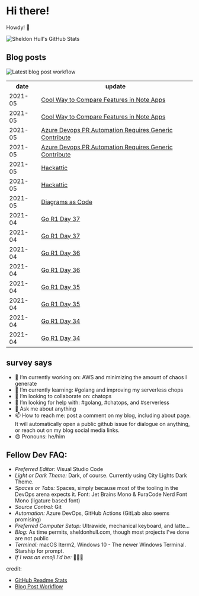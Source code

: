 # Hi there! 

Howdy! 👋 

![Sheldon Hull's GitHub Stats](https://github-readme-stats.vercel.app/api?username=sheldonhull&theme=tokyonight&count_private=true&show_icons=true)

## Blog posts

![Latest blog post workflow](https://github.com/sheldonhull/sheldonhull/workflows/Latest%20blog%20post%20workflow/badge.svg)
<table style="width:100%">
  <tr>
    <th>date</th>
    <th>update</th>
  </tr>
<!-- BLOG-POST-LIST:START -->
<tr><td>2021-05</td><td><a href="https://www.sheldonhull.com/microblog/cool-way-to-compare-features-in-note-apps/">Cool Way to Compare Features in Note Apps</a></td></tr>
<tr><td>2021-05</td><td><a href="https://www.sheldonhull.com/microblog/cool-way-to-compare-features-in-note-apps/">Cool Way to Compare Features in Note Apps</a></td></tr>
<tr><td>2021-05</td><td><a href="https://www.sheldonhull.com/microblog/azure-devops-pr-automation-requires-generic-contribute/">Azure Devops PR Automation Requires Generic Contribute</a></td></tr>
<tr><td>2021-05</td><td><a href="https://www.sheldonhull.com/microblog/azure-devops-pr-automation-requires-generic-contribute/">Azure Devops PR Automation Requires Generic Contribute</a></td></tr>
<tr><td>2021-05</td><td><a href="https://www.sheldonhull.com/microblog/hackattic/">Hackattic</a></td></tr>
<tr><td>2021-05</td><td><a href="https://www.sheldonhull.com/microblog/hackattic/">Hackattic</a></td></tr>
<tr><td>2021-05</td><td><a href="https://www.sheldonhull.com/blog/diagrams-as-code/">Diagrams as Code</a></td></tr>
<tr><td>2021-04</td><td><a href="https://www.sheldonhull.com/microblog/go-r1-day-37/">Go R1 Day 37</a></td></tr>
<tr><td>2021-04</td><td><a href="https://www.sheldonhull.com/microblog/go-r1-day-37/">Go R1 Day 37</a></td></tr>
<tr><td>2021-04</td><td><a href="https://www.sheldonhull.com/microblog/go-r1-day-36/">Go R1 Day 36</a></td></tr>
<tr><td>2021-04</td><td><a href="https://www.sheldonhull.com/microblog/go-r1-day-36/">Go R1 Day 36</a></td></tr>
<tr><td>2021-04</td><td><a href="https://www.sheldonhull.com/microblog/go-r1-day-35/">Go R1 Day 35</a></td></tr>
<tr><td>2021-04</td><td><a href="https://www.sheldonhull.com/microblog/go-r1-day-35/">Go R1 Day 35</a></td></tr>
<tr><td>2021-04</td><td><a href="https://www.sheldonhull.com/microblog/go-r1-day-34/">Go R1 Day 34</a></td></tr>
<tr><td>2021-04</td><td><a href="https://www.sheldonhull.com/microblog/go-r1-day-34/">Go R1 Day 34</a></td></tr>

<!-- BLOG-POST-LIST:END -->
</table>

## survey says 

- 🔭  I’m currently working on: AWS and minimizing the amount of chaos I generate
- 🌱  I’m currently learning: #golang and improving my serverless chops
- 👯  I’m looking to collaborate on: chatops
- 🤔  I’m looking for help with: #golang, #chatops, and #serverless
- 💬  Ask me about anything
- 📫  How to reach me: post a comment on my blog, including about page. It will automatically open a public github issue for dialogue on anything, or reach out on my blog social media links.
- 😄  Pronouns: he/him


## Fellow Dev FAQ:

- _Preferred Editor:_ Visual Studio Code
- _Light or Dark Theme:_ Dark, of course. Currently using City Lights Dark Theme.
- _Spaces or Tabs:_ Spaces, simply because most of the tooling in the DevOps arena expects it. Font: Jet Brains Mono & FuraCode Nerd Font Mono (ligature based font)
- _Source Control:_ Git
- _Automation:_ Azure DevOps, GitHub Actions (GitLab also seems promising)
- _Preferred Computer Setup:_ Ultrawide, mechanical keyboard, and latte...
- _Blog:_ As time permits, sheldonhull.com, though most projects I've done are not public 
- _Terminal:_ macOS Iterm2, Windows 10 - The newer Windows Terminal. Starship for prompt.
- _If I was an emoji I'd be:_ 🌮🌮🌮


credit:
* [GitHub Readme Stats](https://github.com/anuraghazra/github-readme-stats)
* [Blog Post Workflow](https://github.com/gautamkrishnar/blog-post-workflow)
